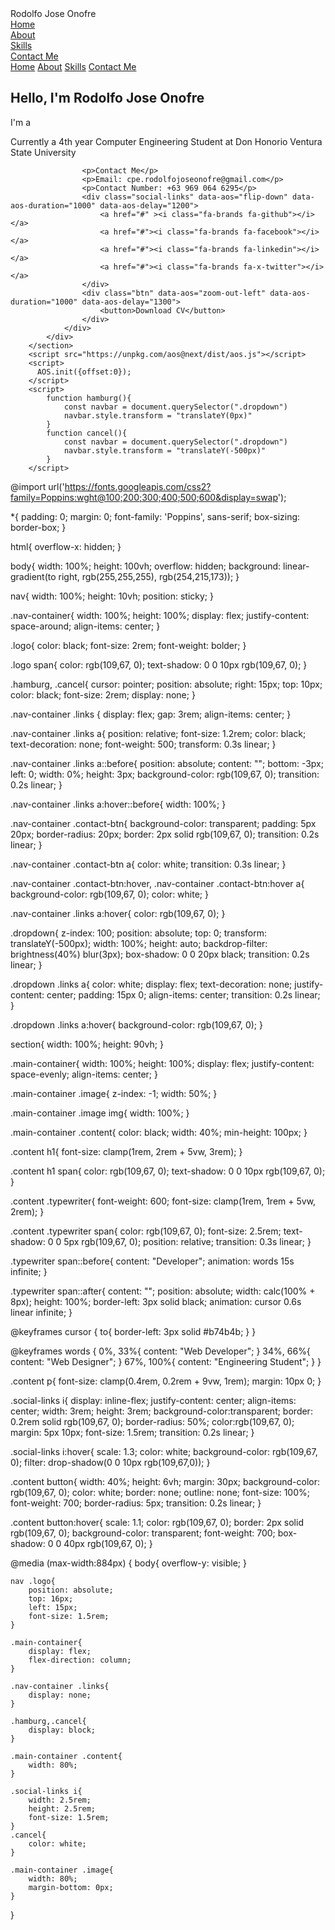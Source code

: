 <!DOCTYPE html>
<html lang="en">
<head>
    <meta charset="UTF-8">
    <meta name="viewport" content="width=device-width, initial-scale=1.0">
    <link rel="stylesheet" href="https://cdnjs.cloudflare.com/ajax/libs/font-awesome/6.7.1/css/all.min.css">
    <title>Rodolfo Jose Pinlac Onofre</title>
    <link rel="stylesheet" href="style.css">
    <link rel="stylesheet" href="https://unpkg.com/aos@next/dist/aos.css" />
</head>
<body>
    <nav>
        <div class="nav-container">
            <div class="logo" data-aos="zoom-in" data-aos-duration="1000">
                <span>Rodolfo Jose Onofre</span>
            </div>
            <div class="links">
                <div class="link" data-aos="fade-up" data-aos-duration="1000" data-aos-delay="100"><a href="#">Home</a></div>
                <div class="link" data-aos="fade-up" data-aos-duration="1000" data-aos-delay="200"><a href="#">About</a></div>
                <div class="link" data-aos="fade-up" data-aos-duration="1000" data-aos-delay="300"><a href="#">Skills</a></div>
                <div class="link contact-btn" data-aos="fade-up" data-aos-duration="1000" data-aos-delay="600"><a href="#">Contact Me</a></div>
            </div>
            <i class="fa-solid fa-bars hamburg" onclick="hamburg()"></i>
        </div>
        <div class="dropdown">
            <div class="links">
                <a href="">Home</a>
                <a href="">About</a>
                <a href="">Skills</a>
                <a href="">Contact Me</a>
                <i class="fa-solid fa-xmark cancel" onclick="cancel()"></i>
            </div>
        </div>
    </nav>
        <section>
            <div class="main-container">
                <div class="image" data-aos="zoom-in-right" data-aos-duration="2500">
                    <img src="https://github.com/itsnot-yt/rjonofre-github.io/blob/eb0c8f35a28515cc556d58078fc5a62977538df1/main.jpg"alt="">
                </div>
                <div class="content">
                    <h1 data-aos="fade-left" data-aos-duration="1000" data-aos-delay="800">Hello, I'm <span>Rodolfo Jose Onofre</span></h1>
                    <div class="typewriter" data-aos="fade-right" data-aos-duration="1000" data-aos-delay="900">I'm a <span></span></div>
                    <p data-aos="flip-up" data-aos-duration="1000" data-aos-delay="1000">Currently a 4th year Computer Engineering Student at Don Honorio Ventura State University</p>
                    <span></span>
                    <span></span>
                   
                    
                    
                    <p>Contact Me</p>
                    <p>Email: cpe.rodolfojoseonofre@gmail.com</p>
                    <p>Contact Number: +63 969 064 6295</p>
                    <div class="social-links" data-aos="flip-down" data-aos-duration="1000" data-aos-delay="1200">
                        <a href="#" ><i class="fa-brands fa-github"></i></a>
                        <a href="#"><i class="fa-brands fa-facebook"></i></a>
                        <a href="#"><i class="fa-brands fa-linkedin"></i></a>
                        <a href="#"><i class="fa-brands fa-x-twitter"></i></a>
                    </div>
                    <div class="btn" data-aos="zoom-out-left" data-aos-duration="1000" data-aos-delay="1300">
                        <button>Download CV</button>
                    </div>
                </div>
            </div>
        </section>
        <script src="https://unpkg.com/aos@next/dist/aos.js"></script>
        <script>
          AOS.init({offset:0});
        </script>
        <script>
            function hamburg(){
                const navbar = document.querySelector(".dropdown")
                navbar.style.transform = "translateY(0px)"
            }
            function cancel(){
                const navbar = document.querySelector(".dropdown")
                navbar.style.transform = "translateY(-500px)"
            }
        </script>
</body>
</html>

@import url('https://fonts.googleapis.com/css2?family=Poppins:wght@100;200;300;400;500;600&display=swap');

*{
    padding: 0;
    margin: 0;
    font-family: 'Poppins', sans-serif;
    box-sizing: border-box;
}

html{
    overflow-x: hidden;
}

body{
    width: 100%;
    height: 100vh;
    overflow: hidden;
    background: linear-gradient(to right, rgb(255,255,255), rgb(254,215,173));
}

nav{
    width: 100%;
    height: 10vh;
    position: sticky;
}


.nav-container{
    width: 100%;
    height: 100%;
    display: flex;
    justify-content: space-around;
    align-items: center;
}

.logo{
    color: black;
    font-size: 2rem;
    font-weight: bolder;
}

.logo span{
    color: rgb(109,67, 0);
    text-shadow: 0 0 10px rgb(109,67, 0);
}

.hamburg, .cancel{
    cursor: pointer;
    position: absolute;
    right: 15px;
    top: 10px;
    color: black;
    font-size: 2rem;
    display: none;
}

.nav-container .links {
    display: flex;
    gap: 3rem;
    align-items: center;
}

.nav-container .links a{
    position: relative;
    font-size: 1.2rem;
    color: black;
    text-decoration: none;
    font-weight: 500;
    transform: 0.3s linear;
}

.nav-container .links a::before{
    position: absolute;
    content: "";
    bottom: -3px;
    left: 0;
    width: 0%;
    height: 3px;
    background-color: rgb(109,67, 0);
    transition: 0.2s linear;
}

.nav-container .links a:hover::before{
    width: 100%;
}

.nav-container .contact-btn{
    background-color: transparent;
    padding: 5px 20px;
    border-radius: 20px;
    border: 2px solid rgb(109,67, 0);
    transition: 0.2s linear;
}

.nav-container .contact-btn a{
    color: white;
    transition: 0.3s linear;
}

.nav-container .contact-btn:hover, .nav-container .contact-btn:hover a{
    background-color: rgb(109,67, 0);
    color: white;
}

.nav-container .links a:hover{
    color: rgb(109,67, 0);
}

.dropdown{
    z-index: 100;
    position: absolute;
    top: 0;
    transform: translateY(-500px);
    width: 100%;
    height: auto;
    backdrop-filter: brightness(40%) blur(3px);
    box-shadow: 0 0 20px black;
    transition: 0.2s linear;
}

.dropdown .links a{
    color: white;
    display: flex;
    text-decoration: none;
    justify-content: center;
    padding: 15px 0;
    align-items: center;
    transition: 0.2s linear;
}

.dropdown .links a:hover{
    background-color: rgb(109,67, 0);
}

section{
    width: 100%;
    height: 90vh;
}

.main-container{
    width: 100%;
    height: 100%;
    display: flex;
    justify-content: space-evenly;
    align-items: center;
}

.main-container .image{
    z-index: -1;
    width: 50%;
}

.main-container .image img{
    width: 100%;
}

.main-container .content{
    color: black;
    width: 40%;
    min-height: 100px;
}

.content h1{
    font-size: clamp(1rem, 2rem + 5vw, 3rem);
}

.content h1 span{
    color: rgb(109,67, 0);
    text-shadow: 0 0 10px rgb(109,67, 0);
}

.content .typewriter{
    font-weight: 600;
    font-size: clamp(1rem, 1rem + 5vw, 2rem);
}

.content .typewriter span{
    color: rgb(109,67, 0);
    font-size: 2.5rem;
    text-shadow: 0 0 5px rgb(109,67, 0);
    position: relative;
    transition: 0.3s linear;
}

.typewriter span::before{
    content: "Developer";
    animation: words 15s infinite;
}

.typewriter span::after{
    content: "";
    position: absolute;
    width: calc(100% + 8px);
    height: 100%;
    border-left: 3px solid black;
    animation:  cursor 0.6s linear infinite;
}

@keyframes cursor {
    to{
        border-left: 3px solid #b74b4b;
    }
}

@keyframes words {
    0%, 33%{
        content: "Web Developer";
    }
    34%, 66%{
        content: "Web Designer";
    }
    67%, 100%{
        content: "Engineering Student";
    }
}

.content p{
    font-size: clamp(0.4rem, 0.2rem + 9vw, 1rem);
    margin: 10px 0;
}

.social-links i{
    display: inline-flex;
    justify-content: center;
    align-items: center;
    width: 3rem;
    height: 3rem;
    background-color:transparent;
    border: 0.2rem solid rgb(109,67, 0);
    border-radius: 50%;
    color:rgb(109,67, 0);
    margin: 5px 10px;
    font-size: 1.5rem;
    transition: 0.2s linear;
}

.social-links i:hover{
    scale: 1.3;
    color: white;
    background-color: rgb(109,67, 0);
    filter: drop-shadow(0 0 10px rgb(109,67,0));
}

.content button{
    width: 40%;
    height: 6vh;
    margin: 30px;
    background-color: rgb(109,67, 0);
    color: white;
    border: none;
    outline: none;
    font-size: 100%;
    font-weight: 700;
    border-radius: 5px;
    transition: 0.2s linear;
}

.content button:hover{
 scale: 1.1;
 color: rgb(109,67, 0);
 border: 2px solid rgb(109,67, 0);
 background-color: transparent;
 font-weight: 700;
 box-shadow: 0 0 40px rgb(109,67, 0);
}

@media (max-width:884px) {
    body{
        overflow-y: visible;
    }

    nav .logo{
        position: absolute;
        top: 16px;
        left: 15px;
        font-size: 1.5rem;
    }

    .main-container{
        display: flex;
        flex-direction: column;
    }

    .nav-container .links{
        display: none;
    }

    .hamburg,.cancel{
        display: block;
    }

    .main-container .content{
        width: 80%;
    }

    .social-links i{
        width: 2.5rem;
        height: 2.5rem;
        font-size: 1.5rem;
    }
    .cancel{
        color: white;
    }

    .main-container .image{
        width: 80%;
        margin-bottom: 0px;
    }
}


